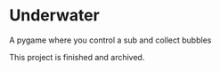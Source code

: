 # Underwater
A pygame where you control a sub and collect bubbles

This project is finished and archived.
